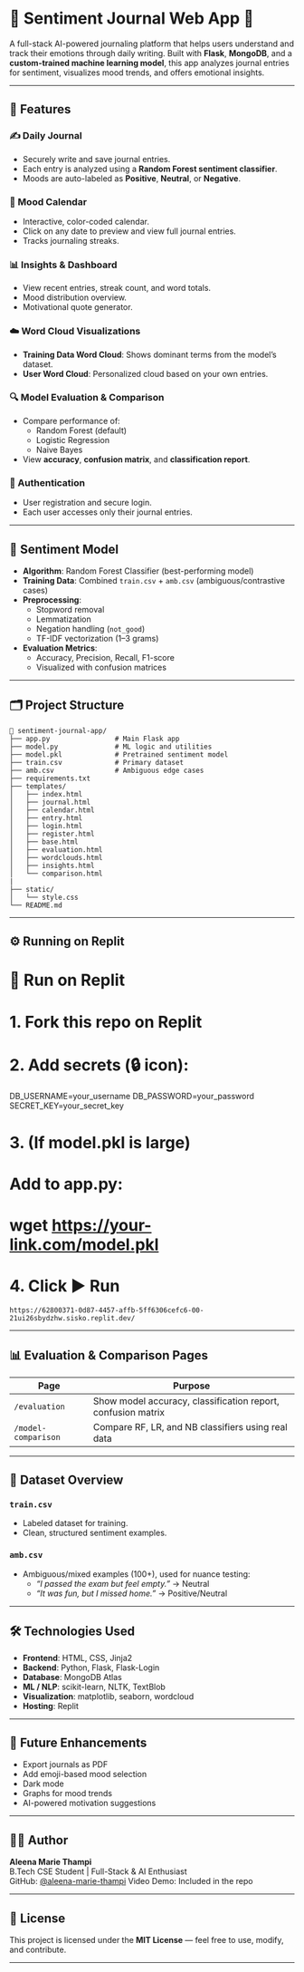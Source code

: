 # 🧠 Sentiment Journal Web App 📓

A full-stack AI-powered journaling platform that helps users understand and track their emotions through daily writing. Built with **Flask**, **MongoDB**, and a **custom-trained machine learning model**, this app analyzes journal entries for sentiment, visualizes mood trends, and offers emotional insights.

---

## 🌟 Features

### ✍️ Daily Journal
- Securely write and save journal entries.
- Each entry is analyzed using a **Random Forest sentiment classifier**.
- Moods are auto-labeled as **Positive**, **Neutral**, or **Negative**.

### 📆 Mood Calendar
- Interactive, color-coded calendar.
- Click on any date to preview and view full journal entries.
- Tracks journaling streaks.

### 📊 Insights & Dashboard
- View recent entries, streak count, and word totals.
- Mood distribution overview.
- Motivational quote generator.

### ☁️ Word Cloud Visualizations
- **Training Data Word Cloud**: Shows dominant terms from the model’s dataset.
- **User Word Cloud**: Personalized cloud based on your own entries.

### 🔍 Model Evaluation & Comparison
- Compare performance of:
  - Random Forest (default)
  - Logistic Regression
  - Naive Bayes
- View **accuracy**, **confusion matrix**, and **classification report**.

### 🔐 Authentication
- User registration and secure login.
- Each user accesses only their journal entries.

---

## 🧠 Sentiment Model

- **Algorithm**: Random Forest Classifier (best-performing model)
- **Training Data**: Combined `train.csv` + `amb.csv` (ambiguous/contrastive cases)
- **Preprocessing**:
  - Stopword removal
  - Lemmatization
  - Negation handling (`not_good`)
  - TF-IDF vectorization (1–3 grams)
- **Evaluation Metrics**:
  - Accuracy, Precision, Recall, F1-score
  - Visualized with confusion matrices

---

## 🗂 Project Structure

```
📁 sentiment-journal-app/
├── app.py                # Main Flask app
├── model.py              # ML logic and utilities
├── model.pkl             # Pretrained sentiment model
├── train.csv             # Primary dataset
├── amb.csv               # Ambiguous edge cases
├── requirements.txt
├── templates/
│   ├── index.html
│   ├── journal.html
│   ├── calendar.html
│   ├── entry.html
│   ├── login.html
│   ├── register.html
│   ├── base.html
│   ├── evaluation.html
│   ├── wordclouds.html
│   ├── insights.html
│   └── comparison.html   
|  
├── static/
│   └── style.css
└── README.md
```

---

## ⚙️ Running on Replit

# 🚀 Run on Replit

# 1. Fork this repo on Replit
# 2. Add secrets (🔒 icon):
DB_USERNAME=your_username
DB_PASSWORD=your_password
SECRET_KEY=your_secret_key

# 3. (If model.pkl is large)
# Add to app.py:
# wget https://your-link.com/model.pkl

# 4. Click ▶️ Run

```
https://62800371-0d87-4457-affb-5ff6306cefc6-00-21ui26sbydzhw.sisko.replit.dev/
```

---

## 📊 Evaluation & Comparison Pages

| Page            | Purpose                                                  |
|-----------------|----------------------------------------------------------|
| `/evaluation`   | Show model accuracy, classification report, confusion matrix |
| `/model-comparison` | Compare RF, LR, and NB classifiers using real data        |

---

## 📁 Dataset Overview

### `train.csv`
- Labeled dataset for training.
- Clean, structured sentiment examples.

### `amb.csv`
- Ambiguous/mixed examples (100+), used for nuance testing:
  - *“I passed the exam but feel empty.”* → Neutral
  - *“It was fun, but I missed home.”* → Positive/Neutral

---

## 🛠 Technologies Used

- **Frontend**: HTML, CSS, Jinja2
- **Backend**: Python, Flask, Flask-Login
- **Database**: MongoDB Atlas
- **ML / NLP**: scikit-learn, NLTK, TextBlob
- **Visualization**: matplotlib, seaborn, wordcloud
- **Hosting**: Replit

---

## 🔮 Future Enhancements

- Export journals as PDF
- Add emoji-based mood selection
- Dark mode
- Graphs for mood trends
- AI-powered motivation suggestions

---

## 👩‍💻 Author

**Aleena Marie Thampi**  
B.Tech CSE Student | Full-Stack & AI Enthusiast  
GitHub: [@aleena-marie-thampi](https://github.com/aleena-marie-thampi)
Video Demo: Included in the repo

---

## 📃 License

This project is licensed under the **MIT License** — feel free to use, modify, and contribute.

---
